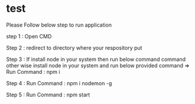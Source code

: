 # test

Please Follow below step to run application 

step 1 : Open CMD 

Step 2 : redirect to directory where your respository put 

Step 3 : If install node in your system then run below command  command other wise install node in your system and run below provided command 
=> Run Command : npm i

Step 4 : Run Command : npm i nodemon -g 

Step 5 : Run Command : npm start 


